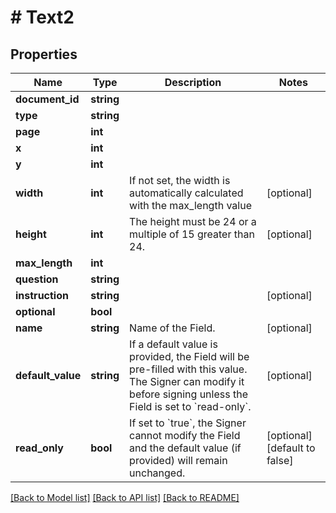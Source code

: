 # # Text2

## Properties

Name | Type | Description | Notes
------------ | ------------- | ------------- | -------------
**document_id** | **string** |  |
**type** | **string** |  |
**page** | **int** |  |
**x** | **int** |  |
**y** | **int** |  |
**width** | **int** | If not set, the width is automatically calculated with the max_length value | [optional]
**height** | **int** | The height must be 24 or a multiple of 15 greater than 24. | [optional]
**max_length** | **int** |  |
**question** | **string** |  |
**instruction** | **string** |  | [optional]
**optional** | **bool** |  |
**name** | **string** | Name of the Field. | [optional]
**default_value** | **string** | If a default value is provided, the Field will be pre-filled with this value. The Signer can modify it before signing unless the Field is set to &#x60;read-only&#x60;. | [optional]
**read_only** | **bool** | If set to &#x60;true&#x60;, the Signer cannot modify the Field and the default value (if provided) will remain unchanged. | [optional] [default to false]

[[Back to Model list]](../../README.md#models) [[Back to API list]](../../README.md#endpoints) [[Back to README]](../../README.md)
